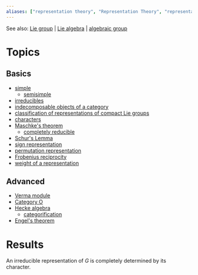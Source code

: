 ```yaml
---
aliases: ["representation theory", "Representation Theory", "representations", "representation"]
---
```


See also: [Lie group](Lie%20group) | [Lie algebra](Lie%20algebra) | [algebraic group](algebraic%20group)

# Topics

## Basics
- [simple](simple)
	- [semisimple](semisimple)
- [irreducibles](irreducibles)
- [indecomposable objects of a category](indecomposable%20objects%20of%20a%20category.md)
- [classification of representations of compact Lie groups](classification%20of%20representations%20of%20compact%20Lie%20groups)
- [characters](characters)
- [Maschke's theorem](Maschke's%20theorem)
	- [completely reducible](completely%20reducible)
- [Schur's Lemma](Schur's%20Lemma)
- [sign representation](sign%20representation)
- [permutation representation](permutation%20representation)
- [Frobenius reciprocity](Frobenius%20reciprocity)
- [weight of a representation](weight%20of%20a%20representation)

## Advanced

- [Verma module](Verma%20module)
- [Category O](Category%20O)
- [Hecke algebra](Hecke%20algebra)
	- [categorification](categorification)
- [Engel's theorem](Engel's%20theorem)
# Results

An irreducible representation of _G_ is completely determined by its character.